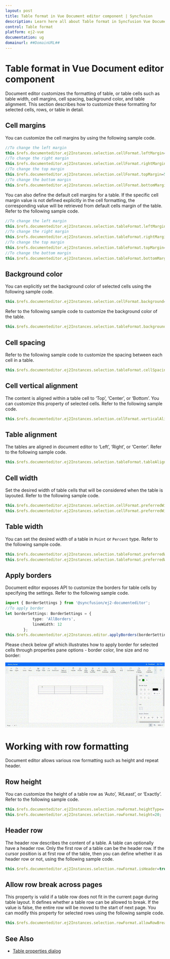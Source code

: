 ```yaml
---
layout: post
title: Table format in Vue Document editor component | Syncfusion
description: Learn here all about Table format in Syncfusion Vue Document editor component of Syncfusion Essential JS 2 and more.
control: Table format 
platform: ej2-vue
documentation: ug
domainurl: ##DomainURL##
---
```


# Table format in Vue Document editor component

Document editor customizes the formatting of table, or table cells such as table width, cell margins, cell spacing, background color, and table alignment. This section describes how to customize these formatting for selected cells, rows, or table in detail.

## Cell margins

You can customize the cell margins by using the following sample code.

```ts
//To change the left margin
this.$refs.documenteditor.ej2Instances.selection.cellFormat.leftMargin=5.4;
//To change the right margin
this.$refs.documenteditor.ej2Instances.selection.cellFormat.rightMargin=5.4;
//To change the top margin
this.$refs.documenteditor.ej2Instances.selection.cellFormat.topMargin=5.4;
//To change the bottom margin
this.$refs.documenteditor.ej2Instances.selection.cellFormat.bottomMargin=5.4;
```

You can also define the default cell margins for a table. If the specific cell margin value is not defined explicitly in the cell formatting, the corresponding value will be retrieved from default cells margin of the table. Refer to the following sample code.

```ts
//To change the left margin
this.$refs.documenteditor.ej2Instances.selection.tableFormat.leftMargin=5.4;
//To change the right margin
this.$refs.documenteditor.ej2Instances.selection.tableFormat.rightMargin=5.4;
//To change the top margin
this.$refs.documenteditor.ej2Instances.selection.tableFormat.topMargin=5.4;
//To change the bottom margin
this.$refs.documenteditor.ej2Instances.selection.tableFormat.bottomMargin=5.4;
```

## Background color

You can explicitly set the background color of selected cells using the following sample code.

```ts
this.$refs.documenteditor.ej2Instances.selection.cellFormat.background='#E0E0E0';
```

Refer to the following sample code to customize the background color of the table.

```ts
this.$refs.documenteditor.ej2Instances.selection.tableFormat.background='#E0E0E0';
```

## Cell spacing

Refer to the following sample code to customize the spacing between each cell in a table.

```ts
this.$refs.documenteditor.ej2Instances.selection.tableFormat.cellSpacing=2;
```

## Cell vertical alignment

The content is aligned within a table cell to ‘Top’, ‘Center’, or ‘Bottom’. You can customize this property of selected cells. Refer to the following sample code.

```ts
this.$refs.documenteditor.ej2Instances.selection.cellFormat.verticalAlignment='Bottom';
```

## Table alignment

The tables are aligned in document editor to ‘Left’, ‘Right’, or ‘Center’. Refer to the following sample code.

```ts
this.$refs.documenteditor.ej2Instances.selection.tableFormat.tableAlignment=’Center’;
```

## Cell width

Set the desired width of table cells that will be considered when the table is layouted. Refer to the following sample code.

```ts
this.$refs.documenteditor.ej2Instances.selection.cellFormat.preferredWidthType=’Point’;
this.$refs.documenteditor.ej2Instances.selection.cellFormat.preferredWidth=100;
```

## Table width

You can set the desired width of a table in `Point` or `Percent` type. Refer to the following sample code.

```ts
this.$refs.documenteditor.ej2Instances.selection.tableFormat.preferredWidthType='Point';
this.$refs.documenteditor.ej2Instances.selection.tableFormat.preferredWidth=300;
```

## Apply borders

Document editor exposes API to customize the borders for table cells by specifying the settings. Refer to the following sample code.

```ts
import { BorderSettings } from '@syncfusion/ej2-documenteditor';
//To apply border
let borderSettings: BorderSettings = {
            type: 'AllBorders',
            lineWidth: 12
        };
this.$refs.documenteditor.ej2Instances.editor.applyBorders(borderSettings);
```

Please check below gif which illustrates how to apply border for selected cells through properties pane options - border color, line size and no border:

![ApplyBorderToSelectedCell_viaPropertiesPane](images/ApplyBorderToSelectedCell_viaPropertiesPane.gif)

# Working with row formatting

Document editor allows various row formatting such as height and repeat header.

## Row height

You can customize the height of a table row as ‘Auto’, ‘AtLeast’, or ‘Exactly’. Refer to the following sample code.

```ts
this.$refs.documenteditor.ej2Instances.selection.rowFormat.heightType='Exactly';
this.$refs.documenteditor.ej2Instances.selection.rowFormat.height=20;
```

## Header row

The header row describes the content of a table. A table can optionally have a header row. Only the first row of a table can be the header row. If the cursor position is at first row of the table, then you can define whether it as header row or not, using the following sample code.

```ts
this.$refs.documenteditor.ej2Instances.selection.rowFormat.isHeader=true;
```

## Allow row break across pages

This property is valid if a table row does not fit in the current page during table layout. It defines whether a table row can be allowed to break. If the value is false, the entire row will be moved to the start of next page. You can modify this property for selected rows using the following sample code.

```ts
this.$refs.documenteditor.ej2Instances.selection.rowFormat.allowRowBreakAcrossPages=false;
```

## See Also

* [Table properties dialog](../document-editor/dialog#table-properties-dialog)